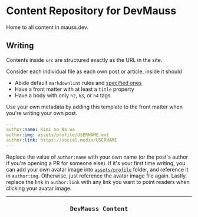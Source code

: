 # Content Repository for DevMauss

Home to all content in mauss.dev.

## Writing

Contents inside `src` are structured exactly as the URL in the site.

Consider each individual file as each own post or article, inside it should

- Abide default `markdownlint` rules and [specified ones](https://github.com/ignatiusmb/mauss.dev/blob/master/.markdownlint.yml)
- Have a front matter with at least a `title` property
- Have a body with only `h2`, `h3`, or `h4` tags

Use your own metadata by adding this template to the front matter when you're writing your own post.

```yaml
---
author:name: Kimi no Na wa
author:img: assets/profile/USERNAME.ext
author:link: https://social.media/USERNAME
---
```

Replace the value of `author:name` with your own name (or the post's author if you're opening a PR for someone else). If it's your first time writing, you can add your own avatar image into [`assets/profile`](https://github.com/ignatiusmb/mauss.dev/tree/master/static/assets/profile) folder, and reference it in `author:img`. Otherwise, just reference the avatar image file again. Lastly, replace the link in `author:link` with any link you want to point readers when clicking your avatar image.

***

<h3 align="center"><pre>DevMauss Content</pre></h3>
